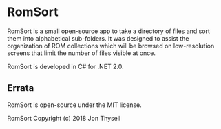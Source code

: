 # RomSort #

RomSort is a small open-source app to take a directory of files and sort them into alphabetical sub-folders. It was designed to assist the organization of ROM collections which will be browsed on low-resolution screens that limit the number of files visible at once.

RomSort is developed in C# for .NET 2.0.

## Errata ##

RomSort is open-source under the MIT license.

RomSort Copyright (c) 2018 Jon Thysell

